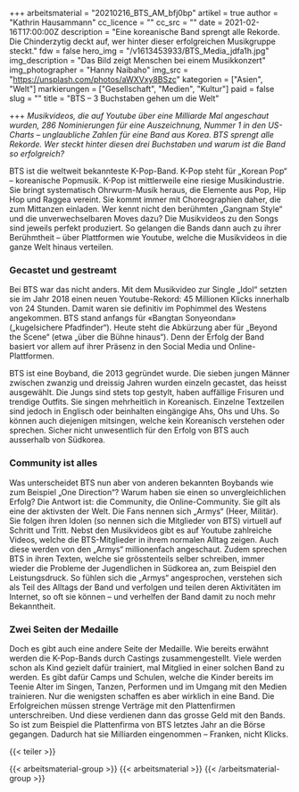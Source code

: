 +++
arbeitsmaterial = "20210216_BTS_AM_bfj0bp"
artikel = true
author = "Kathrin Hausammann"
cc_licence = ""
cc_src = ""
date = 2021-02-16T17:00:00Z
description = "Eine koreanische Band sprengt alle Rekorde. Die Chinderzytig deckt auf, wer hinter dieser erfolgreichen Musikgruppe steckt."
fdw = false
hero_img = "/v1613453933/BTS_Media_jdfa1h.jpg"
img_description = "Das Bild zeigt Menschen bei einem Musikkonzert"
img_photographer = "Hanny Naibaho"
img_src = "https://unsplash.com/photos/aWXVxy8BSzc"
kategorien = ["Asien", "Welt"]
markierungen = ["Gesellschaft", "Medien", "Kultur"]
paid = false
slug = ""
title = "BTS – 3 Buchstaben gehen um die Welt"

+++
_Musikvideos, die auf Youtube über eine Milliarde Mal angeschaut wurden, 286 Nominierungen für eine Auszeichnung, Nummer 1 in den US-Charts – unglaubliche Zahlen für eine Band aus Korea. BTS sprengt alle Rekorde. Wer steckt hinter diesen drei Buchstaben und warum ist die Band so erfolgreich?_

BTS ist die weltweit bekannteste K-Pop-Band. K-Pop steht für „Korean Pop“ – koreanische Popmusik. K-Pop ist mittlerweile eine riesige Musikindustrie. Sie bringt systematisch Ohrwurm-Musik heraus, die Elemente aus Pop, Hip Hop und Raggea vereint. Sie kommt immer mit Choreographien daher, die zum Mittanzen einladen. Wer kennt nicht den berühmten „Gangnam Style“ und die unverwechselbaren Moves dazu? Die Musikvideos zu den Songs sind jeweils perfekt produziert. So gelangen die Bands dann auch zu ihrer Berühmtheit – über Plattformen wie Youtube, welche die Musikvideos in die ganze Welt hinaus verteilen.

### Gecastet und gestreamt

Bei BTS war das nicht anders. Mit dem Musikvideo zur Single „Idol“ setzten sie im Jahr 2018 einen neuen Youtube-Rekord: 45 Millionen Klicks innerhalb von 24 Stunden. Damit waren sie definitiv im Pophimmel des Westens angekommen. BTS stand anfangs für «Bangtan Sonyeondan» („kugelsichere Pfadfinder“). Heute steht die Abkürzung aber für „Beyond the Scene“ (etwa „über die Bühne hinaus“). Denn der Erfolg der Band basiert vor allem auf ihrer Präsenz in den Social Media und Online-Plattformen.

BTS ist eine Boyband, die 2013 gegründet wurde. Die sieben jungen Männer zwischen zwanzig und dreissig Jahren wurden einzeln gecastet, das heisst ausgewählt. Die Jungs sind stets top gestylt, haben auffällige Frisuren und trendige Outfits. Sie singen mehrheitlich in Koreanisch. Einzelne Textzeilen sind jedoch in Englisch oder beinhalten eingängige Ahs, Ohs und Uhs. So können auch diejenigen mitsingen, welche kein Koreanisch verstehen oder sprechen. Sicher nicht unwesentlich für den Erfolg von BTS auch ausserhalb von Südkorea.

### Community ist alles

Was unterscheidet BTS nun aber von anderen bekannten Boybands wie zum Beispiel „One Direction“? Warum haben sie einen so unvergleichlichen Erfolg? Die Antwort ist: die Community, die Online-Community. Sie gilt als eine der aktivsten der Welt. Die Fans nennen sich „Armys“ (Heer, Militär). Sie folgen ihren Idolen (so nennen sich die Mitglieder von BTS) virtuell auf Schritt und Tritt. Nebst den Musikvideos gibt es auf Youtube zahlreiche Videos, welche die BTS-Mitglieder in ihrem normalen Alltag zeigen. Auch diese werden von den „Armys“ millionenfach angeschaut. Zudem sprechen BTS in ihren Texten, welche sie grösstenteils selber schreiben, immer wieder die Probleme der Jugendlichen in Südkorea an, zum Beispiel den Leistungsdruck. So fühlen sich die „Armys“ angesprochen, verstehen sich als Teil des Alltags der Band und verfolgen und teilen deren Aktivitäten im Internet, so oft sie können – und verhelfen der Band damit zu noch mehr Bekanntheit.

### Zwei Seiten der Medaille

Doch es gibt auch eine andere Seite der Medaille. Wie bereits erwähnt werden die K-Pop-Bands durch Castings zusammengestellt. Viele werden schon als Kind gezielt dafür trainiert, mal Mitglied in einer solchen Band zu werden. Es gibt dafür Camps und Schulen, welche die Kinder bereits im Teenie Alter im Singen, Tanzen, Performen und im Umgang mit den Medien trainieren. Nur die wenigsten schaffen es aber wirklich in eine Band. Die Erfolgreichen müssen strenge Verträge mit den Plattenfirmen unterschreiben. Und diese verdienen dann das grosse Geld mit den Bands. So ist zum Beispiel die Plattenfirma von BTS letztes Jahr an die Börse gegangen. Dadurch hat sie Milliarden eingenommen – Franken, nicht Klicks.

{{< teiler >}}

{{< arbeitsmaterial-group >}}
{{< arbeitsmaterial >}}
{{< /arbeitsmaterial-group >}}